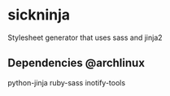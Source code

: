 # sickninja
Stylesheet generator that uses sass and jinja2

## Dependencies @archlinux
python-jinja
ruby-sass
inotify-tools
